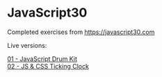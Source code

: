 # JavaScript30

Completed exercises from https://javascript30.com

Live versions:

<a href="https://collinferry.github.io/javascript30/01%20-%20JavaScript%20Drum%20Kit/index.html">01 - JavaScript Drum Kit</a></br>
<a href="https://collinferry.github.io/javascript30/02%20-%20JS%20%2B%20CSS%20Clock/index.html">02 - JS & CSS Ticking Clock</a>
